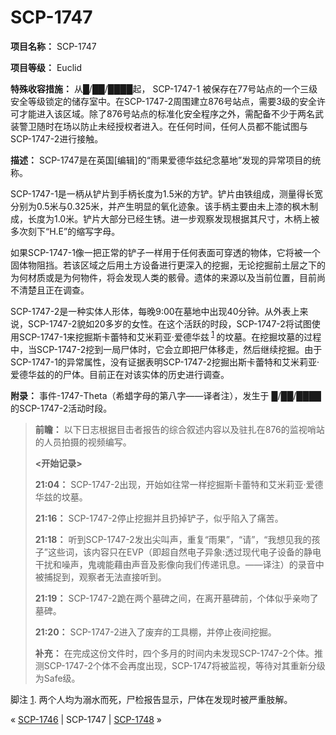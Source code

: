 # SCP-1747
                        


**项目名称：** SCP-1747

**项目等级：** Euclid

**特殊收容措施：**  从█/██/████起， SCP-1747-1 被保存在77号站点的一个三级安全等级锁定的储存室中。在SCP-1747-2周围建立876号站点，需要3级的安全许可才能进入该区域。除了876号站点的标准化安全程序之外，需配备不少于两名武装警卫随时在场以防止未经授权者进入。在任何时间，任何人员都不能试图与SCP-1747-2进行接触。

**描述：** SCP-1747是在英国[编辑]的“雨果爱德华兹纪念墓地”发现的异常项目的统称。

SCP-1747-1是一柄从铲片到手柄长度为1.5米的方铲。铲片由铁组成，测量得长宽分别为0.5米与0.325米，并产生明显的氧化迹象。该手柄主要由未上漆的枫木制成，长度为1.0米。铲片大部分已经生锈。进一步观察发现根据其尺寸，木柄上被多次刻下“H.E”的缩写字母。

如果SCP-1747-1像一把正常的铲子一样用于任何表面可穿透的物体，它将被一个固体物阻挡。若该区域之后用土方设备进行更深入的挖掘，无论挖掘前土层之下的为何材质或是为何物件，将会发现人类的骸骨。遗体的来源以及当前位置，目前尚不清楚且正在调查。

SCP-1747-2是一种实体人形体，每晚9:00在墓地中出现40分钟。从外表上来说，SCP-1747-2貌如20多岁的女性。在这个活跃的时段，SCP-1747-2将试图使用SCP-1747-1来挖掘斯卡蕾特和艾米莉亚·爱德华兹<sup class='footnoteref'>
 <a shape='rect' class='footnoteref' id='footnoteref-1' href='javascript:;' onclick='WIKIDOT.page.utils.scrollToReference(&apos;footnote-1&apos;)'>1</a>
</sup>的坟墓。在挖掘坟墓的过程中，当SCP-1747-2挖到一局尸体时，它会立即把尸体移走，然后继续挖掘。由于SCP-1747-1的异常属性，没有证据表明SCP-1747-2挖掘出斯卡蕾特和艾米莉亚·爱德华兹的的尸体。目前正在对该实体的历史进行调查。

**附录：** 事件-1747-Theta（希蜡字母的第八字——译者注），发生于 █/██/████ 的SCP-1747-2活动时段。


> **前瞻：** 以下日志根据目击者报告的综合叙述内容以及驻扎在876的监视哨站的人员拍摄的视频编写。
> 
> **<开始记录>** 
> 
> **21:04：** SCP-1747-2出现，开始如往常一样挖掘斯卡蕾特和艾米莉亚·爱德华兹的坟墓。
> 
> **21:16：** SCP-1747-2停止挖掘并且扔掉铲子，似乎陷入了痛苦。
> 
> **21:18：** 听到SCP-1747-2发出尖叫声，重复“雨果”，“请”，“我想见我的孩子”这些词，该内容只在EVP（即超自然电子异象:透过现代电子设备的静电干扰和噪声，鬼魂能藉由声音及影像向我们传递讯息。——译注）的录音中被捕捉到，观察者无法直接听到。
> 
> **21:19：** SCP-1747-2跪在两个墓碑之间，在离开墓碑前，个体似乎亲吻了墓碑。
> 
> **21:20：** SCP-1747-2进入了废弃的工具棚，并停止夜间挖掘。
> 
> **补充：** 在完成这份文件时，四个多月的时间内未发现SCP-1747-2个体。推测SCP-1747-2个体不会再度出现，SCP-1747将被监视，等待对其重新分级为Safe级。
> 


脚注
<a shape='rect' href='javascript:;' onclick='WIKIDOT.page.utils.scrollToReference(&apos;footnoteref-1&apos;)'>1</a>. 两个人均为溺水而死，尸检报告显示，尸体在发现时被严重肢解。



« [SCP-1746](/scp-1746) | SCP-1747 | <a shape='rect' class='newpage' href='/scp-1748'>SCP-1748</a> »





                    